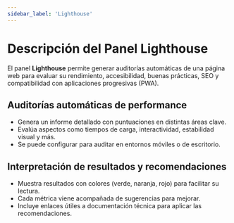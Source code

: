 ```yaml
---
sidebar_label: 'Lighthouse'
---
```


# Descripción del Panel Lighthouse

El panel **Lighthouse** permite generar auditorías automáticas de una página web para evaluar su rendimiento, accesibilidad, buenas prácticas, SEO y compatibilidad con aplicaciones progresivas (PWA).

## Auditorías automáticas de performance

- Genera un informe detallado con puntuaciones en distintas áreas clave.
- Evalúa aspectos como tiempos de carga, interactividad, estabilidad visual y más.
- Se puede configurar para auditar en entornos móviles o de escritorio.

## Interpretación de resultados y recomendaciones

- Muestra resultados con colores (verde, naranja, rojo) para facilitar su lectura.
- Cada métrica viene acompañada de sugerencias para mejorar.
- Incluye enlaces útiles a documentación técnica para aplicar las recomendaciones.

